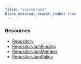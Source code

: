 ```yaml
---
title: "sourcerepo"
block_external_search_index: true
---
```


<!-- WARNING: this file was generated by Pulumi Docs Generator. -->
<!-- Do not edit by hand unless you're certain you know what you are doing! -->

<h3>Resources</h3>
<ul class="api">
    <li><a href="repository"><span class="symbol resource"></span>Repository</a></li>
    <li><a href="repositoryiambinding"><span class="symbol resource"></span>RepositoryIamBinding</a></li>
    <li><a href="repositoryiammember"><span class="symbol resource"></span>RepositoryIamMember</a></li>
    <li><a href="repositoryiampolicy"><span class="symbol resource"></span>RepositoryIamPolicy</a></li>
</ul>

